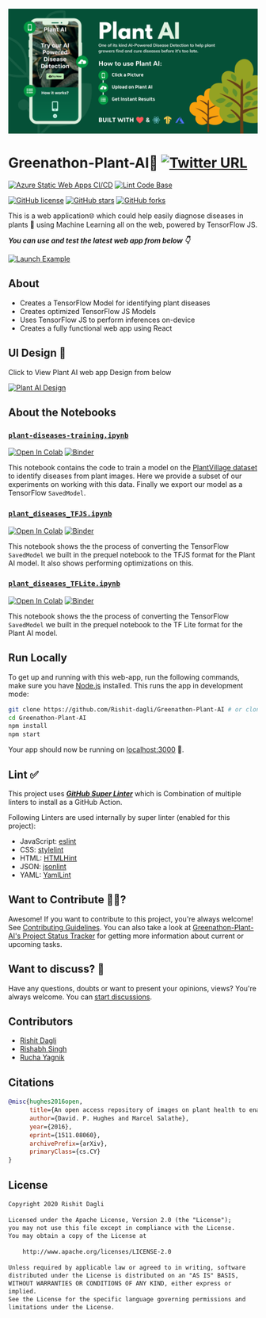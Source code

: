 ![Cover Image](media/cover.png)

# Greenathon-Plant-AI🌱 [![Twitter URL](https://img.shields.io/twitter/url?style=social&url=https%3A%2F%2Fgithub.com%2FRishit-dagli%2FGreenathon-Plant-AI)](https://twitter.com/intent/tweet?text=Wow:&url=https%3A%2F%2Fgithub.com%2FRishit-dagli%2FGreenathon-Plant-AI)

[![Azure Static Web Apps CI/CD](https://github.com/Rishit-dagli/Greenathon-Plant-AI/actions/workflows/azure-static-web-apps-mango-forest-0c00d3400.yml/badge.svg)](https://github.com/Rishit-dagli/Greenathon-Plant-AI/actions/workflows/azure-static-web-apps-mango-forest-0c00d3400.yml)
[![Lint Code Base](https://github.com/Rishit-dagli/Greenathon-Plant-AI/actions/workflows/linter.yml/badge.svg)](https://github.com/Rishit-dagli/Greenathon-Plant-AI/actions/workflows/linter.yml)

[![GitHub license](https://img.shields.io/badge/License-Apache%202.0-blue.svg)](LICENSE)
[![GitHub stars](https://img.shields.io/github/stars/Rishit-dagli/Greenathon-Plant-AI?style=social)](https://github.com/Rishit-dagli/Greenathon-Plant-AI/stargazers)
[![GitHub forks](https://img.shields.io/github/forks/Rishit-dagli/Greenathon-Plant-AI?style=social)](https://github.com/Rishit-dagli/Greenathon-Plant-AI/network/members)

This is a web application🌐 which could help easily diagnose diseases in plants
🌱 using Machine Learning all on the web, powered by TensorFlow JS. 

***You can use and test the latest web app from below 👇***

[![Launch Example](https://img.shields.io/badge/launch-example-red?style=for-the-badge&logo=google-chrome)](http://www.plant-ai.tech/)

## About

- Creates a TensorFlow Model for identifying plant diseases
- Creates optimized TensorFlow JS Models
- Uses TensorFlow JS to perform inferences on-device
- Creates a fully functional web app using React

## UI Design 🎨

Click to View Plant AI web app Design from below

[![Plant AI Design](https://img.shields.io/badge/PlantAI-FIGMA-black.svg?style=for-the-badge&logo=figma)](https://www.figma.com/file/RbfBDLPgNNTtLp5xmvJEEH/Plant-AI-Hackathon-Website)

## About the Notebooks

### [`plant-diseases-training.ipynb`](notebooks/plant-diseases-training.ipynb)
[![Open In Colab](https://colab.research.google.com/assets/colab-badge.svg)](https://colab.research.google.com/github/Rishit-dagli/Greenathon-Plant-AI/blob/main/notebooks/plant-diseases-training.ipynb)
[![Binder](https://mybinder.org/badge_logo.svg)](https://mybinder.org/v2/gh/Rishit-dagli/Greenathon-Plant-AI/HEAD?filepath=notebooks%2Fplant-diseases-training.ipynb)

This notebook contains the code to train a model on the [PlantVillage dataset](http://arxiv.org/abs/1511.08060)
to identify diseases from plant images. Here we provide a subset of our 
experiments on working with this data. Finally we export our model as a 
TensorFlow `SavedModel`.

### [`plant_diseases_TFJS.ipynb`](notebooks/plant_diseases_TFJS.ipynb)
[![Open In Colab](https://colab.research.google.com/assets/colab-badge.svg)](https://colab.research.google.com/github/Rishit-dagli/Greenathon-Plant-AI/blob/main/notebooks/plant_diseases_TFJS.ipynb)
[![Binder](https://mybinder.org/badge_logo.svg)](https://mybinder.org/v2/gh/Rishit-dagli/Greenathon-Plant-AI/HEAD?filepath=notebooks%2Fplant_diseases_TFJS.ipynb)

This notebook shows the the process of converting the TensorFlow `SavedModel` we built in the prequel notebook to the TFJS format for the Plant AI model. It 
also shows performing optimizations on this.

### [`plant_diseases_TFLite.ipynb`](notebooks/plant_disease_TFLite.ipynb)
[![Open In Colab](https://colab.research.google.com/assets/colab-badge.svg)](https://colab.research.google.com/github/Rishit-dagli/Greenathon-Plant-AI/blob/main/notebooks/plant_disease_TFLite.ipynb)
[![Binder](https://mybinder.org/badge_logo.svg)](https://mybinder.org/v2/gh/Rishit-dagli/Greenathon-Plant-AI/HEAD?filepath=notebooks%2Fplant_diseases_TFLite.ipynb)

This notebook shows the the process of converting the TensorFlow `SavedModel` we built in the prequel notebook to the TF Lite format for the Plant AI model.

## Run Locally

To get up and running with this web-app, run the following commands, make sure 
you have [Node.js](http://nodejs.org/) installed. This runs the app in 
development mode:

```sh
git clone https://github.com/Rishit-dagli/Greenathon-Plant-AI # or clone your own fork
cd Greenathon-Plant-AI
npm install
npm start
```

<!-- markdown-link-check-disable-next-line -->
Your app should now be running on [localhost:3000](http://localhost:3000) :rocket:.

## Lint ✅
This project uses [***GitHub Super Linter***](https://github.com/github/super-linter) which is Combination of multiple linters to install as a GitHub Action.

Following Linters are used internally by super linter (enabled for this project):
- JavaScript: [eslint](https://eslint.org/)
- CSS: [stylelint](https://stylelint.io/)
- HTML: [HTMLHint](https://github.com/htmlhint/HTMLHint)
- JSON: [jsonlint](https://github.com/zaach/jsonlint)
- YAML: [YamlLint](https://github.com/adrienverge/yamllint)

## Want to Contribute 🙋‍♂️?

Awesome! If you want to contribute to this project, you're always welcome! See [Contributing Guidelines](CONTRIBUTING.md). You can also take a look at [Greenathon-Plant-AI's Project Status Tracker](https://github.com/Rishit-dagli/Greenathon-Plant-AI/projects/1) for getting more information about current or upcoming tasks.

## Want to discuss? 💬

Have any questions, doubts or want to present your opinions, views? You're always welcome. You can [start discussions](https://github.com/Rishit-dagli/Greenathon-Plant-AI/discussions).

## Contributors

- [Rishit Dagli](https://github.com/Rishit-dagli)
- [Rishabh Singh](https://github.com/mindninjaX)
- [Rucha Yagnik](https://github.com/RuchaYagnik)

## Citations

```bibtex
@misc{hughes2016open,
      title={An open access repository of images on plant health to enable the development of mobile disease diagnostics}, 
      author={David. P. Hughes and Marcel Salathe},
      year={2016},
      eprint={1511.08060},
      archivePrefix={arXiv},
      primaryClass={cs.CY}
}
```

## License

```
Copyright 2020 Rishit Dagli

Licensed under the Apache License, Version 2.0 (the "License");
you may not use this file except in compliance with the License.
You may obtain a copy of the License at

    http://www.apache.org/licenses/LICENSE-2.0

Unless required by applicable law or agreed to in writing, software
distributed under the License is distributed on an "AS IS" BASIS,
WITHOUT WARRANTIES OR CONDITIONS OF ANY KIND, either express or implied.
See the License for the specific language governing permissions and
limitations under the License.
```
